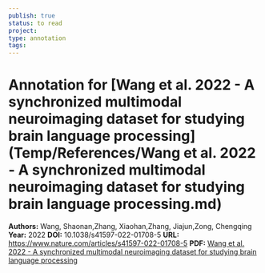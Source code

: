 ```yaml
---
publish: true
status: to read
project:
type: annotation
tags:
---
```

# Annotation for [Wang et al. 2022 - A synchronized multimodal neuroimaging dataset for studying brain language processing](Temp/References/Wang et al. 2022 - A synchronized multimodal neuroimaging dataset for studying brain language processing.md)

**Authors:** Wang, Shaonan,Zhang, Xiaohan,Zhang, Jiajun,Zong, Chengqing
**Year:** 2022
**DOI:** 10.1038/s41597-022-01708-5
**URL:** https://www.nature.com/articles/s41597-022-01708-5
**PDF:** [Wang et al. 2022 - A synchronized multimodal neuroimaging dataset for studying brain language processing](Papers/PDFs/Wang%20et%20al.%202022%20-%20A%20synchronized%20multimodal%20neuroimaging%20dataset%20for%20studying%20brain%20language%20processing.pdf)
